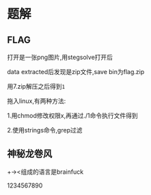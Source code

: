 # 题解

## FLAG

打开是一张png图片,用stegsolve打开后

data extracted后发现是zip文件,save bin为flag.zip

用7.zip解压之后得到`1`

拖入linux,有两种方法:

1.用chmod修改权限x,再通过./1命令执行文件得到

2.使用strings命令,grep过滤

## 神秘龙卷风

+-><组成的语言是brainfuck



1234567890